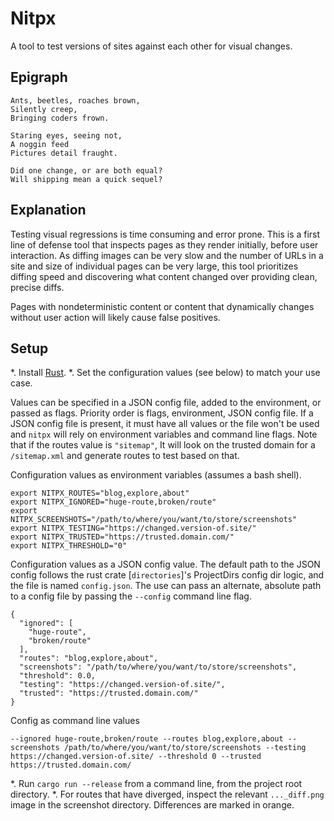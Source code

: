 # Nitpx

A tool to test versions of sites against each other for visual changes.

## Epigraph
```
Ants, beetles, roaches brown,
Silently creep,
Bringing coders frown.

Staring eyes, seeing not,
A noggin feed
Pictures detail fraught.

Did one change, or are both equal?
Will shipping mean a quick sequel?
```

## Explanation

Testing visual regressions is time consuming and error prone. This is a first line of defense tool that inspects pages as they render initially, before user interaction. As diffing images can be very slow and the number of URLs in a site and size of individual pages can be very large, this tool prioritizes diffing speed and discovering what content changed over providing clean, precise diffs.

Pages with nondeterministic content or content that dynamically changes without user action will likely cause false positives.

## Setup
*. Install [Rust][install_rust].
*. Set the configuration values (see below) to match your use case.

Values can be specified in a JSON config file, added to the environment, or passed as flags. Priority order is flags, environment, JSON config file. If a JSON config file is present, it must have all values or the file won't be used and `nitpx` will rely on environment variables and command line flags. Note that if the routes value is `"sitemap"`, It will look on the trusted domain for a `/sitemap.xml` and generate routes to test based on that.

Configuration values as environment variables (assumes a bash shell).

```
export NITPX_ROUTES="blog,explore,about"
export NITPX_IGNORED="huge-route,broken/route"
export NITPX_SCREENSHOTS="/path/to/where/you/want/to/store/screenshots"
export NITPX_TESTING="https://changed.version-of.site/"
export NITPX_TRUSTED="https://trusted.domain.com/"
export NITPX_THRESHOLD="0"
```

Configuration values as a JSON config value. The default path to the JSON config follows the rust crate [`directories`]'s ProjectDirs config dir logic, and the file is named `config.json`. The use can pass an alternate, absolute path to a config file by passing the `--config` command line flag.

```
{
  "ignored": [
    "huge-route",
    "broken/route"
  ],
  "routes": "blog,explore,about",
  "screenshots": "/path/to/where/you/want/to/store/screenshots",
  "threshold": 0.0,
  "testing": "https://changed.version-of.site/",
  "trusted": "https://trusted.domain.com/"
}
```

Config as command line values

```
--ignored huge-route,broken/route --routes blog,explore,about --screenshots /path/to/where/you/want/to/store/screenshots --testing https://changed.version-of.site/ --threshold 0 --trusted https://trusted.domain.com/
```

*. Run `cargo run --release` from a command line, from the project root directory.
*. For routes that have diverged, inspect the relevant `..._diff.png` image in the screenshot directory. Differences are marked in orange.

[install_rust]: https://www.rust-lang.org/tools/install
